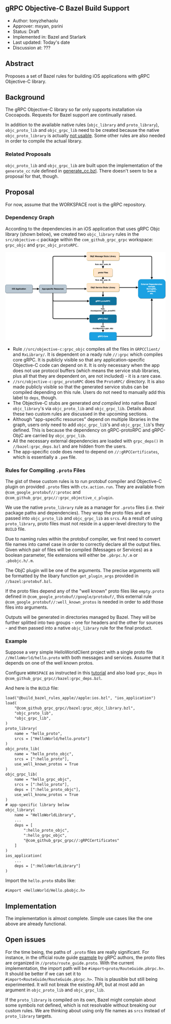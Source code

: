 gRPC Objective-C Bazel Build Support
----
* Author: tonyzhehaolu
* Approver: mxyan, psrini
* Status: Draft
* Implemented in: Bazel and Starlark
* Last updated: Today's date
* Discussion at: ???

## Abstract

Proposes a set of Bazel rules for building iOS applications with gRPC Objective-C library.


## Background

The gRPC Objective-C library so far only supports installation via Cocoapods. Requests for Bazel support are continually raised.

In addition to the available native rules (`objc_library` and `proto_library`), `objc_proto_lib` and `objc_grpc_lib` need to be created because the native `objc_proto_library` is actually [not usable](https://github.com/bazelbuild/bazel/issues/7348). Some other rules are also needed in order to compile the actual library.

### Related Proposals
`objc_proto_lib` and `objc_grpc_lib` are built upon the implementation of the `generate_cc` rule defined in [generate_cc.bzl](https://github.com/grpc/grpc/blob/bazel_test/bazel/generate_cc.bzl). There doesn't seem to be a proposal for that, though.


## Proposal

For now, assume that the WORKSPACE root is the gRPC repository.

### Dependency Graph

According to the dependencies in an iOS application that uses gRPC Objc library (shown below), we created two `objc_library` rules in the `src/objective-c` package within the `com_github_grpc_grpc` workspace: `grpc_objc` and `grpc_objc_protoRPC`.

![gRPC Objective-C Library Dependency](L52_graphics/dependency.png)

* Rule `//src/objective-c:grpc_objc` compiles all the files in `GRPCClient/` and `RxLibrary/`. It is dependent on a ready rule `//:grpc` which compiles core gRPC. It is publicly visible so that any application-specific Objective-C code can depend on it. It is only necessary when the app does not use protocol buffers (which means the service stub libraries, plus all that they are dependent on, are not included) - it is a rare case.
* `//src/objective-c:grpc_protoRPC` does the `ProtoRPC/` directory. It is also made publicly visible so that the generated service stubs can be compiled depending on this rule. Users do not need to manually add this label to `deps`, though.
* The Objective-C stubs are generated *and compiled* into native Bazel `objc_library`'s via `objc_proto_lib` and `objc_grpc_lib`. Details about these two custom rules are discussed in the upcoming sections.
* Although "app-specific resources" depend on multiple libraries in the graph, users only need to add `objc_grpc_lib`'s and `objc_grpc_lib`'s they defined. This is because the dependency on gRPC-protoRPC and gRPC-ObjC are carried by `objc_grpc_lib`.
* All the necessary external dependencies are loaded with `grpc_deps()` in `//bazel:grpc_deps.bzl` and are hidden from the users.
* The app-specific code does need to depend on `//:gRPCCertificates`, which is essentially a `.pem` file.

### Rules for Compiling `.proto` Files

The gist of these custom rules is to run protobuf compiler and Objective-C plugin on provided `.proto` files with `ctx.action.run`. They are available from `@com_google_protobuf//:protoc` and `@com_github_grpc_grpc//:grpc_objective_c_plugin`.

We use the native `proto_library` rule as a manager for `.proto` files (i.e. their package paths and dependencies). They wrap the proto files and are passed into `objc_proto_lib` and `objc_grpc_lib` as `srcs`. As a result of using `proto_library`, proto files must not reside in a upper-level directory to the `BUILD` file.

Due to naming rules within the protobuf compiler, we first need to convert file names into camel case in order to correctly declare all the output files. Given which pair of files will be compiled (Messages or Services) as a boolean parameter, file extensions will either be `.pbrpc.h/.m` or `.pbobjc.h/.m`.

The ObjC plugin will be one of the arguments. The precise arguments will be formatted by the libary function `get_plugin_args` provided in `//bazel:protobuf.bzl`.

If the proto files depend any of the "well known" proto files like `empty.proto` defined in `@com_google_protobuf//google/protobuf/`, this external rule `@com_google_protobuf//:well_known_protos` is needed in order to add those files into arguments.

Outputs will be generated in directories managed by Bazel. They will be further splitted into two groups - one for headers and the other for sources - and then passed into a native `objc_library` rule for the final product.

### Example

Suppose a very simple HelloWorldClient project with a single proto file `//HelloWorld/hello.proto` with both messages and services. Assume that it depends on one of the well known protos.

Configure `WORKSPACE` as instructed in this [tutorial](https://docs.bazel.build/versions/master/tutorial/ios-app.html) and also load `grpc_deps` in `@com_github_grpc_grpc//bazel:grpc_deps.bzl`.

And here is the `BUILD` file:
```
load("@build_bazel_rules_apple//apple:ios.bzl", "ios_application")
load(
    "@com_github_grpc_grpc//bazel:grpc_objc_library.bzl", 
    "objc_proto_lib", 
    "objc_grpc_lib",
)
proto_library(
    name = "hello_proto",
    srcs = ["HelloWorld/hello.proto"]
)
objc_proto_lib(
    name = "hello_proto_objc",
    srcs = [":hello_proto"],
    use_well_known_protos = True
)
objc_grpc_lib(
    name = "hello_grpc_objc",
    srcs = [":hello_proto"],
    deps = [":hello_proto_objc"],
    use_well_knonw_protos = True
)
# app-specific library below
objc_library(
    name = "HelloWorldLibrary",
    ...
    deps = [
        ":hello_proto_objc",
        ":hello_grpc_objc",
        "@com_github_grpc_grpc//:gRPCCertificates"
    ]
)
ios_application(
    ...
    deps = [":HelloWorldLibrary"]
)
```
Import the `hello.proto` stubs like:
```
#import <HelloWorld/Hello.pbobjc.h>
```


## Implementation

The implementation is almost complete. Simple use cases like the one above are already functional.


## Open issues

For the time being, the paths of `.proto` files are really significant. For instance, in the official route guide [example](https://github.com/grpc/grpc/tree/master/examples) by gRPC authors, the proto files are organized in `//proto/route_guide.proto`. With the current implementation, the import path will be `#import<proto/RouteGuide.pbrpc.h>`. It should be better if we can set it to `#import<RouteGuide/RouteGuide.pbrpc.h>`. This is plausible but still being experimented. It will not break the existing API, but at most add an argument in `objc_proto_lib` and `objc_grpc_lib`.

If the `proto_library` is compiled on its own, Bazel might complain about some symbols not defined, which is not resolvable without breaking our custom rules. We are thinking about using only file names as `srcs` instead of `proto_library` targets.
